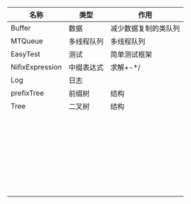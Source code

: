 | 名称            | 类型       | 作用                 |
| --------------- | ---------- | -------------------- |
| Buffer          | 数据       | 减少数据复制的类队列 |
| MTQueue         | 多线程队列 | 多线程队列           |
| EasyTest        | 测试       | 简单测试框架         |
| NifixExpression | 中缀表达式 | 求解+-*/             |
| Log             | 日志       |                      |
| prefixTree      | 前缀树     | 结构                 |
| Tree            | 二叉树     | 结构                 |
|                 |            |                      |
|                 |            |                      |
|                 |            |                      |
|                 |            |                      |
|                 |            |                      |
|                 |            |                      |
|                 |            |                      |
|                 |            |                      |
|                 |            |                      |
|                 |            |                      |
|                 |            |                      |
|                 |            |                      |
|                 |            |                      |
|                 |            |                      |
|                 |            |                      |
|                 |            |                      |
|                 |            |                      |
|                 |            |                      |
|                 |            |                      |
|                 |            |                      |
|                 |            |                      |
|                 |            |                      |
|                 |            |                      |
|                 |            |                      |
|                 |            |                      |
|                 |            |                      |
|                 |            |                      |
|                 |            |                      |
|                 |            |                      |
|                 |            |                      |
|                 |            |                      |
|                 |            |                      |

